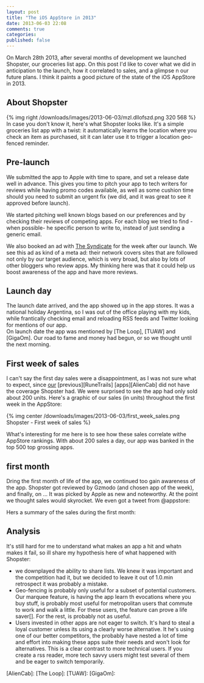 ```yaml
---
layout: post
title: "The iOS AppStore in 2013"
date: 2013-06-03 22:08
comments: true
categories:
published: false
---
```

On March 28th 2013, after several months of development we launched Shopster, our groceries list app.
On this post I'd like to cover what we did in anticipation to the launch, how it correlated to sales, and a glimpse n our future plans. I think it paints a good picture of the state of the iOS AppStore in 2013.

## About Shopster
{% img right /downloads/images/2013-06-03/mzl.dllofszd.png 320 568 %}
In case you don't know it, here's what Shopster looks like.
It's a simple groceries list app with a twist: it automatically learns the location where you check an item as purchased, sit it can later use it to trigger a location geo-fenced reminder.

## Pre-launch
We submitted the app to Apple with time to spare, and set a release date well in advance. This gives you time to pitch your app to tech writers for reviews while having promo codes available, as well as some cushion time should you need to submit an urgent fix (we did, and it was great to see it approved before launch).

We started pitching well known blogs based on our preferences and by checking their reviews of competing apps. For each blog we tried to find -when possible- he specific person to write to, instead of just sending a generic email.

We also booked an ad with [The Syndicate] for the week after our launch. We see this ad as kind of a meta ad: their network covers sites that are followed not only by our target audience, which is very broad, but also by lots of other bloggers who review apps. My thinking here was that it could help us boost awareness of the app and have more reviews.

## Launch day
The launch date arrived, and the app showed up in the app stores. It was a national holiday Argentina, so I was out of the office playing with my kids, while frantically checking email and reloading RSS feeds and Twitter looking for mentions of our app.  
On launch date the app was mentioned by [The Loop], [TUAW] and [GigaOm]. Our road to fame and money had begun, or so we thought until the next morning.

## First week of sales
I can't say the first day sales were a disappointment, as I was not sure what to expect, since [our][NineGaps] [previous][RuneTrails] [apps][AlienCab] did not have the coverage Shopster had. We were surprised to see the app had only sold about 200 units. Here's a graphic of our sales (in units) throughout the first week in the AppStore:

{% img center /downloads/images/2013-06-03/first_week_sales.png Shopster - First week of sales %}

What's interesting for me here is to see how these sales correlate withe AppStore rankings. With about 200 sales a day, our app was banked in the top 500 top grossing apps.

## first month
Dring the first month of life of the app, we continued too gain awareness of the app. Shopster got reviewed by Gzmodo (and chosen app of the week), and finally, on ... It was picked by Apple as new and noteworthy. At the point we thought sales would skyrocket. We even got a tweet from @appstore:

Hers a summary of the sales during the first month:

## Analysis
It's still hard for me to understand what makes an app a hit and whatn makes it fail, so ill share my hypothesis here of what happened with Shopster:
- we downplayed the ability to share lists. We knew it was important and the competition had it, but we decided to leave it out of 1.0.min retrospect it was probably a mistake.
- Geo-fencing is probably only useful for a subset of potential customers. Our marquee feature, is having the app learn th evocations where you buy stuff, is probably most useful for metropolitan users that commute to work and walk a little. For these users, the feature can prove a life saver[]. For the rest, is probably not as useful.
- Users invested in other apps are not eager to switch. It's hard to steal a loyal customer unless its using a clearly worse alternative. It he's using one of our better competitors, the probably have nested a lot of time and effort into making these apps suite their needs and won't look for alternatives. This is a clear contrast to more technical users. If you create a rss reader, more tech savvy users might test several of them and be eager to switch temporarily. 

[Shopster]: http://click.linksynergy.com/fs-bin/stat?id=ekjqZxweDbw&offerid=146261&type=3&subid=0&tmpid=1826&RD_PARM1=https%253A%252F%252Fitunes.apple.com%252Fus%252Fapp%252Fshopster-geo-learning-groceries%252Fid613223118%253Fmt%253D8%2526uo%253D4%2526partnerId%253D30
[The Syndicate]: http://syndicateads.net
[NineGaps]:
[RuneTrails]:
[AlienCab]:
[The Loop]:
[TUAW]:
[GigaOm]: